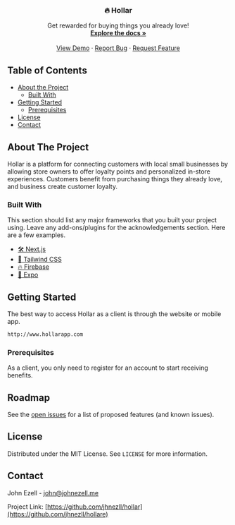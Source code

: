<!-- PROJECT LOGO -->
<br />
<p align="center">
  <h3 align="center">🔥 Hollar</h3>

  <p align="center">
    Get rewarded for buying things you already love!
    <br />
    <a href="/"><strong>Explore the docs »</strong></a>
    <br />
    <br />
    <a href="/">View Demo</a>
    ·
    <a href="/">Report Bug</a>
    ·
    <a href="/">Request Feature</a>
  </p>

<!-- TABLE OF CONTENTS -->
## Table of Contents

* [About the Project](#about-the-project)
  * [Built With](#built-with)
* [Getting Started](#getting-started)
  * [Prerequisites](#prerequisites)
* [License](#license)
* [Contact](#contact)



<!-- ABOUT THE PROJECT -->
## About The Project
Hollar is a platform for connecting customers with local small businesses by allowing store owners to offer loyalty 
points and personalized in-store experiences. Customers benefit from purchasing things they already love, and business
create customer loyalty.

### Built With
This section should list any major frameworks that you built your project using. Leave any add-ons/plugins for the acknowledgements section. Here are a few examples.
* [🛠 Next.js](https://nextjs.org)
* [🎨 Tailwind CSS](https://tailwindcss.com)
* [🔥 Firebase](https://firebase.google.com)
* [📱 Expo](https://expo.io)

<!-- GETTING STARTED -->
## Getting Started
The best way to access Hollar as a client is through the website or mobile app.

```sh
http://www.hollarapp.com
```

### Prerequisites

As a client, you only need to register for an account to start receiving benefits.

<!-- ROADMAP -->
## Roadmap

See the [open issues](https://github.com/jhnezll/hollar-client/issues) for a list of proposed features (and known issues).

<!-- LICENSE -->
## License

Distributed under the MIT License. See `LICENSE` for more information.


<!-- CONTACT -->
## Contact

John Ezell - john@johnezell.me

Project Link: [https://github.com/jhnezll/hollar](https://github.com/jhnezll/hollare)
